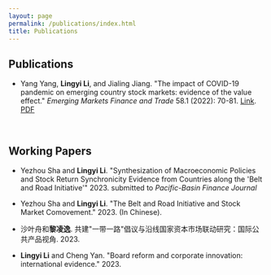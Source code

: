 ```yaml
---
layout: page
permalink: /publications/index.html
title: Publications
---
```


## Publications

- Yang Yang, **Lingyi Li**, and Jialing Jiang. "The impact of COVID-19 pandemic on emerging country stock markets: evidence of the value effect." *Emerging Markets Finance and Trade* 58.1 (2022): 70-81. [Link](https://www.tandfonline.com/doi/full/10.1080/1540496X.2021.1973423). [PDF](https://lingyili2000.github.io/mypaper/COVID-19.pdf)

  <br>

## Working Papers

- Yezhou Sha and **Lingyi Li**. "Synthesization of Macroeconomic Policies and Stock Return Synchronicity Evidence from Countries along the 'Belt and Road Initiative'" 2023. submitted to *Pacific-Basin Finance Journal*
- Yezhou Sha and **Lingyi Li**. "The Belt and Road Initiative and Stock Market Comovement." 2023. (In Chinese).
- 沙叶舟和**黎凌逸**. 共建"一带一路"倡议与沿线国家资本市场联动研究：国际公共产品视角. 2023.
- **Lingyi Li** and Cheng Yan. "Board reform and corporate innovation: international evidence." 2023.

  <br>

  <br>

  <br>

  <br>
